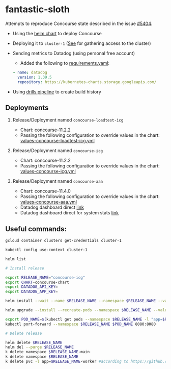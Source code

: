# fantastic-sloth

Attempts to reproduce Concourse state described in the issue [#5404](https://github.com/concourse/concourse/issues/5404).

- Using the [helm chart](https://github.com/concourse/concourse-chart) to deploy Concourse
- Deploying it to `cluster-1` ([See](https://github.com/concourse/hush-house#gathering-acccess-to-the-cluster) for gathering access to the cluster)
- Sending metrics to Datadog (using personal free account)
	* Added the following to [requirements.yaml](https://github.com/concourse/concourse-chart/blob/master/requirements.yaml):

	```yaml
    - name: datadog
      version: 1.39.5
      repository: https://kubernetes-charts.storage.googleapis.com/
	```

- Using [drills pipeline](https://github.com/concourse/drills/blob/master/longevity/lidar-test) to create build history

## Deployments

1. Release/Deployment named `concourse-loadtest-icg`

    - Chart: concourse-11.2.2
    - Passing the following configuration to override values in the chart: [values-concourse-loadtest-icg.yml](values-concourse-loadtest-icg.yml)

1. Release/Deployment named `concourse-icg`

    - Chart: concourse-11.2.2
    - Passing the following configuration to override values in the chart: [values-concourse-icg.yml](values-concourse-icg.yml)

1. Release/Deployment named `concourse-aaa`

    - Chart: concourse-11.4.0
    - Passing the following configuration to override values in the chart: [values-concourse-aaa.yml](values-concourse-aaa.yml)
    - Datadog dashboard direct [link](https://p.datadoghq.com/sb/2x0hq9m0hhctg8bs-d5cf9399959fea9e3ad32cfacb143795)
    - Datadog dashboard direct for system stats [link](https://p.datadoghq.com/sb/2x0hq9m0hhctg8bs-1703e3e96d3747d1121718790e10923a)

## Useful commands:

```bash
gcloud container clusters get-credentials cluster-1

kubectl config use-context cluster-1

helm list

# Install release

export RELEASE_NAME="concourse-icg"
export CHART=concourse-chart
export DATADOG_API_KEY=
export DATADOG_APP_KEY=

helm install --wait --name $RELEASE_NAME --namespace $RELEASE_NAME --values values-$RELEASE_NAME.yml $CHART

helm upgrade --install --recreate-pods --namespace $RELEASE_NAME --values values-$RELEASE_NAME.yml $RELEASE_NAME $CHART

export POD_NAME=$(kubectl get pods --namespace $RELEASE_NAME -l "app=$RELEASE_NAME-web" -o jsonpath="{.items[0].metadata.name}") && \
kubectl port-forward --namespace $RELEASE_NAME $POD_NAME 8080:8080

# Delete release

helm delete $RELEASE_NAME
helm del --purge $RELEASE_NAME
k delete namespace $RELEASE_NAME-main
k delete namespace $RELEASE_NAME
k delete pvc -l app=$RELEASE_NAME-worker #according to https://github.com/concourse/concourse-chart/blob/master/README.md#cleanup-orphaned-persistent-volumes

```

